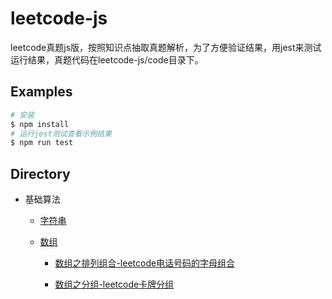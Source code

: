# leetcode-js

leetcode真题js版，按照知识点抽取真题解析，为了方便验证结果，用jest来测试运行结果，真题代码在leetcode-js/code目录下。

## Examples

```bash
# 安装
$ npm install
# 运行jest测试查看示例结果
$ npm run test
```

## Directory

* 基础算法

    * [字符串](./code/string)

    * [数组](./code/array)

        * [数组之排列组合-leetcode电话号码的字母组合](./code/array/letterCombinations.js)

        * [数组之分组-leetcode卡牌分组](./code/array/cardGroup.js)